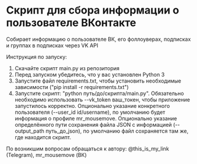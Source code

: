 # Скрипт для сбора информации о пользователе ВКонтакте
Собирает информацию о пользователе ВК, его фоллоуверах, подписках и группах в подписках через VK API

Инструкция по запуску:
1. Скачайте скрипт main.py из репозитория
2. Перед запуском убедитесь, что у вас установлен Python 3
3. Запустите файл requirements.txt, чтобы установить необходимые зависимости ("pip install -r requirements.txt")
4. Запустите скрипт: "python путь/до/скрипта/main.py". Обязательно необходимо использовать --vk_token ваш_токен, чтобы приложение запустилось корректно. Опционально указание конкретного пользователя (--user_id id/username), по умолчанию будет информация о профиле mr_mousemove. Опционально указание определённого пути сохранения файла JSON с информацией (--output_path путь_до_json), по умолчанию файл сохраняется там же, где находится скрипт.

По возникшим вопросам обращаться к автору: @this_is_my_link (Telegram), mr_mousemove (ВК)

